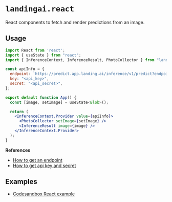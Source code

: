 # `landingai.react`

React components to fetch and render predictions from an image.

## Usage

```jsx
import React from 'react';
import { useState } from "react";
import { InferenceContext, InferenceResult, PhotoCollector } from "landingai.react";

const apiInfo = {
  endpoint: `https://predict.app.landing.ai/inference/v1/predict?endpoint_id=<endpoint_id>`,
  key: "<api_key>",
  secret: "<api_secret>",
};

export default function App() {
  const [image, setImage] = useState<Blob>();

  return (
    <InferenceContext.Provider value={apiInfo}>
      <PhotoCollector setImage={setImage} />
      <InferenceResult image={image} />
    </InferenceContext.Provider>
  );
}
```

**References**

* [How to get an endpoint](https://support.landing.ai/docs/cloud-deployment)
* [How to get api key and secret](https://support.landing.ai/docs/api-key-and-api-secret)


## Examples
- [Codesandbox React example](https://codesandbox.io/s/eloquent-tesla-yzsbsk?file=/src/App.js)
